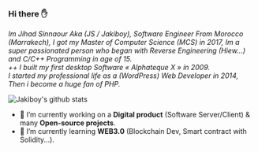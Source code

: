 ### Hi there ✋

*Im Jihad Sinnaour Aka (JS / Jakiboy), Software Engineer From Morocco (Marrakech),
I got my Master of Computer Science (MCS) in 2017, Im a super passionated person who began with Reverse Engineering (Hiew...) and C/C++ Programming in age of 15.  
++ I built my first desktop Software « Alphateque X » in 2009.  
I started my professional life as a (WordPress) Web Developer in 2014, Then i become a huge fan of PHP.*

![Jakiboy's github stats](https://github-readme-stats.vercel.app/api?username=Jakiboy&show_icons=true&theme=material-palenight)

- 🔭 I’m currently working on a **Digital product** (Software Server/Client) & many **Open-source projects**.
- 🌱 I’m currently learning **WEB3.0** (Blockchain Dev, Smart contract with Solidity...).
